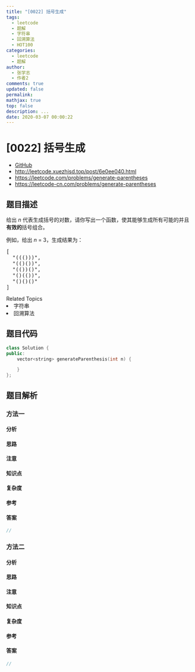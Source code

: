 ```yaml
---
title: "[0022] 括号生成"
tags:
  - leetcode
  - 题解
  - 字符串
  - 回溯算法
  - HOT100
categories:
  - leetcode
  - 题解
author:
  - 张学志
  - 作者2
comments: true
updated: false
permalink:
mathjax: true
top: false
description: ...
date: 2020-03-07 00:00:22
---
```



# [0022] 括号生成
* [GitHub](https://github.com/algoboy101/LeetCodeCrowdsource/tree/master/_posts/QA/%5B0022%5D%20%E6%8B%AC%E5%8F%B7%E7%94%9F%E6%88%90.md)
* http://leetcode.xuezhisd.top/post/6e0ee040.html
* https://leetcode.com/problems/generate-parentheses
* https://leetcode-cn.com/problems/generate-parentheses


## 题目描述

<p>给出&nbsp;<em>n</em>&nbsp;代表生成括号的对数，请你写出一个函数，使其能够生成所有可能的并且<strong>有效的</strong>括号组合。</p>

<p>例如，给出&nbsp;<em>n </em>=<em> </em>3，生成结果为：</p>

<pre>[
  &quot;((()))&quot;,
  &quot;(()())&quot;,
  &quot;(())()&quot;,
  &quot;()(())&quot;,
  &quot;()()()&quot;
]
</pre>
<div><div>Related Topics</div><div><li>字符串</li><li>回溯算法</li></div></div>


## 题目代码

```cpp
class Solution {
public:
    vector<string> generateParenthesis(int n) {

    }
};
```


## 题目解析


### 方法一

#### 分析

#### 思路

#### 注意

#### 知识点

#### 复杂度

#### 参考

#### 答案

```cpp
//
```


### 方法二

#### 分析

#### 思路

#### 注意

#### 知识点

#### 复杂度

#### 参考

#### 答案

```cpp
//
```


